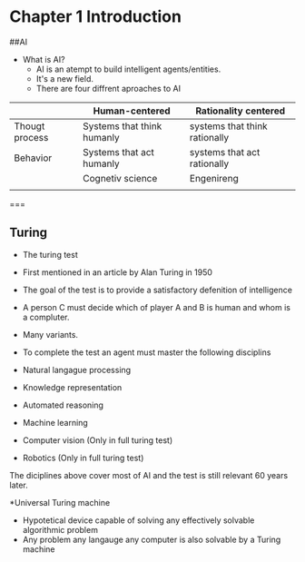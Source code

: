 # Chapter 1 Introduction

##AI
* What is AI?
  * AI is an atempt to build intelligent agents/entities.
  * It's a new field.
  * There are four diffrent aproaches to AI
  
 || Human-centered | Rationality centered  |
 |---|---|---|
 |Thougt process|  Systems that think humanly | systems that think rationally  |
 |Behavior|  Systems that act humanly | systems that act rationally  |
 ||Cognetiv science|Engenireng|
 ||||
 ===

## Turing

* The turing test
 * First mentioned in an article by Alan Turing in 1950
 * The goal of the test is to provide a satisfactory defenition of intelligence
 * A person C must decide which of player A and B is human and whom is a compluter.
 * Many variants.

* To complete the test an agent must master the following disciplins
 * Natural langague processing
 * Knowledge representation
 * Automated reasoning
 * Machine learning
 * Computer vision (Only in full turing test)
 * Robotics        (Only in full turing test)
 
The diciplines above cover most of AI and the test is still relevant 60 years later.

*Universal Turing machine
 * Hypotetical device capable of solving any effectively solvable algorithmic problem
 * Any problem any langauge any computer is also solvable by a Turing machine
 

